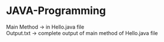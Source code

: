 # JAVA-Programming

Main Method -> in Hello.java file<br>
Output.txt -> complete output of main method of Hello.java file
